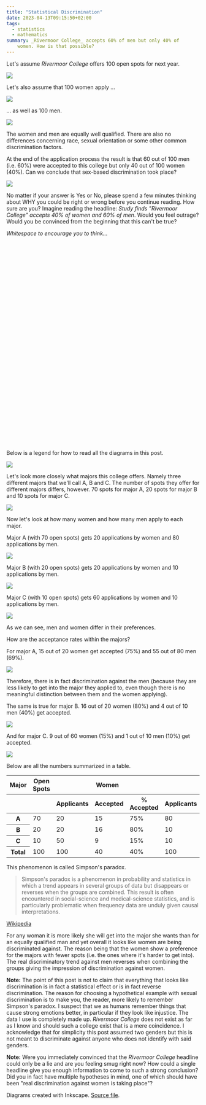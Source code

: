 ```yaml
---
title: "Statistical Discrimination"
date: 2023-04-13T09:15:50+02:00
tags:
  - statistics
  - mathematics
summary: _Rivermoor College_ accepts 60% of men but only 40% of
    women. How is that possible?
---
```


Let's assume _Rivermoor College_ offers 100 open spots for next year.

![](./simpsons_paradox_open-spots.webp)

Let's also assume that 100 women apply ...

![](./simpsons_paradox_female-applicants.webp)

... as well as 100 men.

![](./simpsons_paradox_male-applicants.webp)


The women and men are equally well qualified. There are also no differences
concerning race, sexual orientation or some other common discrimination
factors.

At the end of the application process the result is that 60 out of 100 men
(i.e. 60%) were accepted to this college but only 40 out of 100 women (40%).
Can we conclude that sex-based discrimination took place?

![](./simpsons_paradox_accepted-applicants.webp)

No matter if your answer is Yes or No, please spend a few minutes thinking
about WHY you could be right or wrong before you continue reading. How sure are
you? Imagine reading the headline: _Study finds "Rivermoor College" accepts 40%
of women and 60% of men_. Would you feel outrage? Would you be convinced from
the beginning that this can't be true?

_Whitespace to encourage you to think..._

<br>
<br>
<br>
<br>
<br>
<br>
<br>
<br>
<br>
<br>
<br>
<br>
<br>
<br>
<br>
<br>
<br>
<br>
<br>
<br>
<br>
<br>
<br>
<br>
<br>
<br>
<br>
<br>
<br>
<br>
<br>


Below is a legend for how to read all the diagrams in this post.

![](./simpsons_paradox_legend.webp)

Let's look more closely what majors this college offers. Namely three different
majors that we'll call A, B and C. The number of spots they offer for different
majors differs, however. 70 spots for major A, 20 spots for major B and 10
spots for major C.

![](./simpsons_paradox_open-spots-by-major.webp)

Now let's look at how many women and how many men apply to each major.

Major A (with 70 open spots) gets 20 applications by women and 80 applications
by men.

![](./simpsons_paradox_major-a.webp)

Major B (with 20 open spots) gets 20 applications by women and 10 applications
by men.

![](./simpsons_paradox_major-b.webp)

Major C (with 10 open spots) gets 60 applications by women and 10 applications
by men.

![](./simpsons_paradox_major-c.webp)

As we can see, men and women differ in their preferences.

How are the acceptance rates within the majors?

For major A, 15 out of 20 women get accepted (75%) and 55 out of 80 men (69%).

![](./simpsons_paradox_accepted-major-a.webp)

Therefore, there is in fact discrimination against the men (because they are
less likely to get into the major they applied to, even though there is no
meaningful distinction between them and the women applying).

The same is true for major B. 16 out of 20 women (80%) and 4 out of 10 men
(40%) get accepted.

![](./simpsons_paradox_accepted-major-b.webp)

And for major C. 9 out of 60 women (15%) and 1 out of 10 men (10%) get
accepted.

![](./simpsons_paradox_accepted-major-c.webp)

Below are all the numbers summarized in a table.

<table>
<thead>
    <tr>
        <th>Major</th>
        <th>Open Spots</th>
        <th colspan="3">Women</th>
        <th colspan="3">Men</th>
    </tr>
    <tr>
        <th></th>
        <th></th>
        <th>Applicants</th>
        <th>Accepted</th>
        <th>% Accepted</th>
        <th>Applicants</th>
        <th>Accepted</th>
        <th>% Accepted</th>
    </tr>
</thead>
<tbody>
    <tr>
        <th>A</th>
        <td>70</td>
        <td>20</td>
        <td>15</td>
        <td>75%</td>
        <td>80</td>
        <td>55</td>
        <td>69%</td>
    </tr>
    <tr>
        <th>B</th>
        <td>20</td>
        <td>20</td>
        <td>16</td>
        <td>80%</td>
        <td>10</td>
        <td>4</td>
        <td>40%</td>
    </tr>
    <tr>
        <th>C</th>
        <td>10</td>
        <td>50</td>
        <td>9</td>
        <td>15%</td>
        <td>10</td>
        <td>1</td>
        <td>10%</td>
    </tr>
    <tr>
        <th>Total</th>
        <td>100</td>
        <td>100</td>
        <td>40</td>
        <td>40%</td>
        <td>100</td>
        <td>60</td>
        <td>60%</td>
    </tr>
</tbody>
</table>

This phenomenon is called Simpson's paradox.

> Simpson's paradox is a phenomenon in probability and statistics in which a
> trend appears in several groups of data but disappears or reverses when the
> groups are combined. This result is often encountered in social-science and
> medical-science statistics, and is particularly problematic when frequency
> data are unduly given causal interpretations.

[Wikipedia](https://en.wikipedia.org/wiki/Simpson%27s_paradox)

For any woman it is more likely she will get into the major she wants than for
an equally qualified man and yet overall it looks like women are being
discriminated against. The reason being that the women show a preference for
the majors with fewer spots (i.e.  the ones where it's harder to get into). The
real discriminatory trend against men reverses when combining the groups giving
the impression of discrimination against women.

**Note:** The point of this post is not to claim that everything that looks
like discrimination is in fact a statistical effect or is in fact reverse
discrimination. The reason for choosing a hypothetical example with sexual
discrimination is to make you, the reader, more likely to remember Simpson's
paradox. I suspect that we as humans remember things that cause strong emotions
better, in particular if they look like injustice. The data I use is completely
made up. _Rivermoor College_ does not exist as far as I know and should such a
college exist that is a mere coincidence. I acknowledge that for simplicity
this post assumed two genders but this is not meant to discriminate against
anyone who does not identify with said genders.

**Note:** Were you immediately convinced that the _Rivermoor College_ headline
could only be a lie and are you feeling smug right now? How could a single
headline give you enough information to come to such a strong conclusion? Did
you in fact have multiple hypotheses in mind, one of which should have been
"real discrimination against women is taking place"?

Diagrams created with Inkscape. [Source file](./simpsons_paradox.svg).
